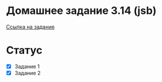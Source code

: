 # Домашнее задание 3.14 (jsb)
[Ссылка на задание](https://skyengpublic.notion.site/3-14-AJAX-2-a7698da6bb1346da836dbad641f0e057)
# Статус
- [x] Задание 1
- [x] Задание 2